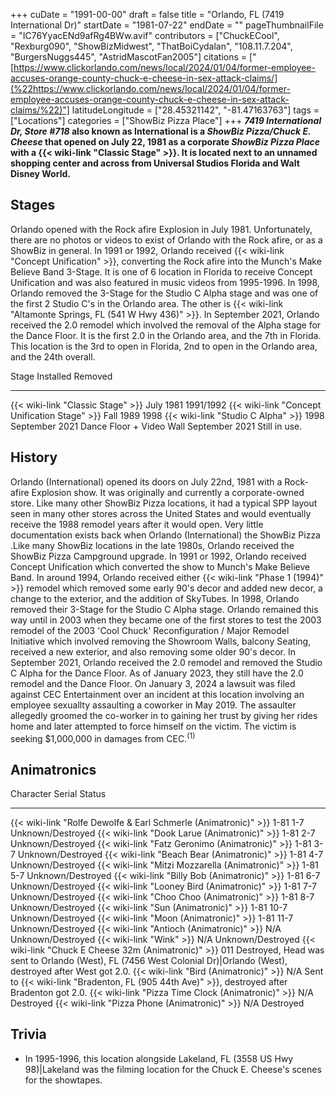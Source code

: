 +++
cuDate = "1991-00-00"
draft = false
title = "Orlando, FL (7419 International Dr)"
startDate = "1981-07-22"
endDate = ""
pageThumbnailFile = "IC76YyacENd9afRg4BWw.avif"
contributors = ["ChuckECool", "Rexburg090", "ShowBizMidwest", "ThatBoiCydalan", "108.11.7.204", "BurgersNuggs445", "AstridMascotFan2005"]
citations = ["[https://www.clickorlando.com/news/local/2024/01/04/former-employee-accuses-orange-county-chuck-e-cheese-in-sex-attack-claims/](%22https://www.clickorlando.com/news/local/2024/01/04/former-employee-accuses-orange-county-chuck-e-cheese-in-sex-attack-claims/%22)"]
latitudeLongitude = ["28.45321142", "-81.47163763"]
tags = ["Locations"]
categories = ["ShowBiz Pizza Place"]
+++
***7419 International Dr, Store #718* also known as International is a *ShowBiz Pizza/Chuck E. Cheese* that opened on July 22, 1981 as a corporate *ShowBiz Pizza Place* with a {{< wiki-link "Classic Stage" >}}. It is located next to an unnamed shopping center and across from Universal Studios Florida and Walt Disney World.**

## Stages

Orlando opened with the Rock afire Explosion in July 1981. Unfortunately, there are no photos or videos to exist of Orlando with the Rock afire, or as a ShowBiz in general.
In 1991 or 1992, Orlando received {{< wiki-link "Concept Unification" >}}, converting the Rock afire into the Munch's Make Believe Band 3-Stage. It is one of 6 location in Florida to receive Concept Unification and was also featured in music videos from 1995-1996.
In 1998, Orlando removed the 3-Stage for the Studio C Alpha stage and was one of the first 2 Studio C's in the Orlando area. The other is {{< wiki-link "Altamonte Springs, FL (541 W Hwy 436)" >}}.
In September 2021, Orlando received the 2.0 remodel which involved the removal of the Alpha stage for the Dance Floor. It is the first 2.0 in the Orlando area, and the 7th in Florida.
This location is the 3rd to open in Florida, 2nd to open in the Orlando area, and the 24th overall.

  Stage                                               Installed        Removed
  --------------------------------------------------- ---------------- ----------------
  {{< wiki-link "Classic Stage" >}}               July 1981        1991/1992
  {{< wiki-link "Concept Unification Stage" >}}   Fall 1989        1998
  {{< wiki-link "Studio C Alpha" >}}              1998             September 2021
  Dance Floor + Video Wall                            September 2021   Still in use.

## History

Orlando (International) opened its doors on July 22nd, 1981 with a Rock-afire Explosion show. It was originally and currently a corporate-owned store. Like many other ShowBiz Pizza locations, it had a typical SPP layout seen in many other stores across the United States and would eventually receive the 1988 remodel years after it would open. Very little documentation exists back when Orlando (International) the ShowBiz Pizza .Like many ShowBiz locations in the late 1980s, Orlando received the ShowBiz Pizza Campground upgrade.
In 1991 or 1992, Orlando received Concept Unification which converted the show to Munch's Make Believe Band. In around 1994, Orlando received either {{< wiki-link "Phase 1 (1994)" >}} remodel which removed some early 90's decor and added new decor, a change to the exterior, and the addition of SkyTubes. In 1998, Orlando removed their 3-Stage for the Studio C Alpha stage. Orlando remained this way until in 2003 when they became one of the first stores to test the 2003 remodel of the 2003 'Cool Chuck' Reconfiguration / Major Remodel Initiative which involved removing the Showroom Walls, balcony Seating, received a new exterior, and also removing some older 90's decor. In September 2021, Orlando received the 2.0 remodel and removed the Studio C Alpha for the Dance Floor. As of January 2023, they still have the 2.0 remodel and the Dance Floor.
On January 3, 2024 a lawsuit was filed against CEC Entertainment over an incident at this location involving an employee sexuallty assaulting a coworker in May 2019. The assaulter allegedly groomed the co-worker in to gaining her trust by giving her rides home and later attempted to force himself on the victim. The victim is seeking $1,000,000 in damages from CEC.<sup>(1)</sup>

## Animatronics

  Character                                                             Serial      Status
  --------------------------------------------------------------------- ----------- -----------------------------------------------------------------------------------------------------------------------
  {{< wiki-link "Rolfe Dewolfe & Earl Schmerle (Animatronic)" >}}   1-81 1-7    Unknown/Destroyed
  {{< wiki-link "Dook Larue (Animatronic)" >}}                      1-81 2-7    Unknown/Destroyed
  {{< wiki-link "Fatz Geronimo (Animatronic)" >}}                   1-81 3-7    Unknown/Destroyed
  {{< wiki-link "Beach Bear (Animatronic)" >}}                      1-81 4-7    Unknown/Destroyed
  {{< wiki-link "Mitzi Mozzarella (Animatronic)" >}}                1-81 5-7    Unknown/Destroyed
  {{< wiki-link "Billy Bob (Animatronic)" >}}                       1-81 6-7    Unknown/Destroyed
  {{< wiki-link "Looney Bird (Animatronic)" >}}                     1-81 7-7    Unknown/Destroyed
  {{< wiki-link "Choo Choo (Animatronic)" >}}                       1-81 8-7    Unknown/Destroyed
  {{< wiki-link "Sun (Animatronic)" >}}                             1-81 10-7   Unknown/Destroyed
  {{< wiki-link "Moon (Animatronic)" >}}                            1-81 11-7   Unknown/Destroyed
  {{< wiki-link "Antioch (Animatronic)" >}}                         N/A         Unknown/Destroyed
  {{< wiki-link "Wink" >}}                                          N/A         Unknown/Destroyed
  {{< wiki-link "Chuck E Cheese 32m (Animatronic)" >}}              011         Destroyed, Head was sent to Orlando (West), FL (7456 West Colonial Dr)|Orlando (West), destroyed after West got 2.0.
  {{< wiki-link "Bird (Animatronic)" >}}                            N/A         Sent to {{< wiki-link "Bradenton, FL (905 44th Ave)" >}}, destroyed after Bradenton got 2.0.
  {{< wiki-link "Pizza Time Clock (Animatronic)" >}}                N/A         Destroyed
  {{< wiki-link "Pizza Phone (Animatronic)" >}}                     N/A         Destroyed

## Trivia

- In 1995-1996, this location alongside Lakeland, FL (3558 US Hwy 98)|Lakeland was the filming location for the Chuck E. Cheese's scenes for the showtapes.
